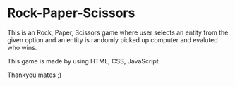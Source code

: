 # Rock-Paper-Scissors

This is an Rock, Paper, Scissors game where user selects an entity from the given option and an entity is randomly picked up computer and evaluted who wins.

This game is made by using HTML, CSS, JavaScript

Thankyou mates ;)

